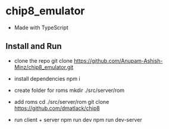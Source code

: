 # chip8_emulator
- Made with TypeScript

## Install and Run
- clone the repo
git clone https://github.com/Anupam-Ashish-Minz/chip8_emulator.git

- install dependencies
npm i 

- create folder for roms
mkdir ./src/server/rom

- add roms
cd ./src/server/rom
git clone https://github.com/dmatlack/chip8

- run client + server 
npm run dev 
npm run dev-server
